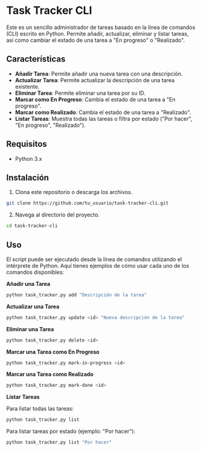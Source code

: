 # Task Tracker CLI

Este es un sencillo administrador de tareas basado en la línea de comandos (CLI) escrito en Python. Permite añadir, actualizar, eliminar y listar tareas, así como cambiar el estado de una tarea a "En progreso" o "Realizado".

## Características

- **Añadir Tarea**: Permite añadir una nueva tarea con una descripción.
- **Actualizar Tarea**: Permite actualizar la descripción de una tarea existente.
- **Eliminar Tarea**: Permite eliminar una tarea por su ID.
- **Marcar como En Progreso**: Cambia el estado de una tarea a "En progreso".
- **Marcar como Realizado**: Cambia el estado de una tarea a "Realizado".
- **Listar Tareas**: Muestra todas las tareas o filtra por estado ("Por hacer", "En progreso", "Realizado").

## Requisitos

- Python 3.x

## Instalación

1. Clona este repositorio o descarga los archivos.

```bash
git clone https://github.com/tu_usuario/task-tracker-cli.git
```
2. Navega al directorio del proyecto.

```bash
cd task-tracker-cli
```
## Uso

El script puede ser ejecutado desde la línea de comandos utilizando el intérprete de Python. Aquí tienes ejemplos de cómo usar cada uno de los comandos disponibles:

**Añadir una Tarea**

```bash
python task_tracker.py add "Descripción de la tarea"
```
**Actualizar una Tarea**

```bash
python task_tracker.py update <id> "Nueva descripción de la tarea"
```
**Eliminar una Tarea**

```bash
python task_tracker.py delete <id>
```
**Marcar una Tarea como En Progreso**

```bash
python task_tracker.py mark-in-progress <id>
```
**Marcar una Tarea como Realizado**

```bash
python task_tracker.py mark-done <id>
```
**Listar Tareas**

Para listar todas las tareas:

```bash
python task_tracker.py list
```
Para listar tareas por estado (ejemplo: "Por hacer"):

```bash
python task_tracker.py list "Por hacer"
```